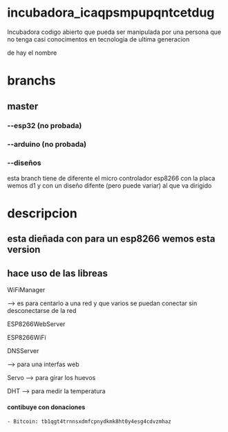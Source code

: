 # incubadora_icaqpsmpupqntcetdug

Incubadora codigo abierto que pueda ser manipulada por una persona que no tenga casi conocimentos en tecnologia de ultima generacion 

de hay el nombre
# branchs
## master 
### --esp32 (no probada)
### --arduino (no probada)
### --diseños

esta branch tiene de diferente el micro controlador esp8266 con la placa wemos d1 y con un diseño difente (pero puede variar) al que va dirigido 
# descripcion
## esta dieñada con para un esp8266 wemos esta version 
## hace uso de las libreas
WiFiManager

--> es para centarlo a una red y que varios se puedan conectar sin desconectarse de la red

ESP8266WebServer

ESP8266WiFi

DNSServer 

--> para una interfas web 

Servo --> para girar los huevos

DHT --> para medir la temperatura

#### contibuye con donaciones 
	
	- Bitcoin: tb1qgt4trnnsxdmfcpnydkmk8ht0y4esg4cdvzmhaz